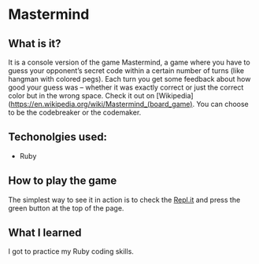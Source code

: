 # Mastermind
## What is it?
It is a console version of the game Mastermind, a game where you have to guess your opponent’s secret code within a certain number of turns (like hangman with colored pegs). Each turn you get some feedback about how good your guess was – whether it was exactly correct or just the correct color but in the wrong space. Check it out on [Wikipedia](https://en.wikipedia.org/wiki/Mastermind_(board_game). You can choose to be the codebreaker or the codemaker.
## Techonolgies used:
* Ruby

## How to play the game
The simplest way to see it in action is to check the [Repl.it](https://replit.com/@anabananaa/Mastermind#main.rb) and press the green button at the top of the page.

## What I learned
I got to practice my Ruby coding skills.
